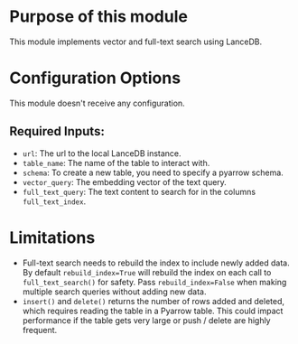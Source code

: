 # Purpose of this module

This module implements vector and full-text search using LanceDB.

# Configuration Options
This module doesn't receive any configuration.

## Required Inputs:
 - `url`: The url to the local LanceDB instance.
 - `table_name`: The name of the table to interact with.
 - `schema`: To create a new table, you need to specify a pyarrow schema.
 - `vector_query`: The embedding vector of the text query.
 - `full_text_query`: The text content to search for in the columns `full_text_index`.

# Limitations
- Full-text search needs to rebuild the index to include newly added data. By default `rebuild_index=True` will rebuild the index on each call to `full_text_search()` for safety. Pass `rebuild_index=False` when making multiple search queries without adding new data.
- `insert()` and `delete()` returns the number of rows added and deleted, which requires reading the table in a Pyarrow table. This could impact performance if the table gets very large or push / delete are highly frequent.

